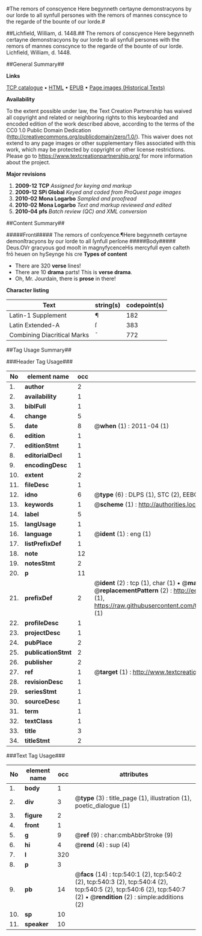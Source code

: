 #The remors of conscyence Here begynneth certayne demonstracyons by our lorde to all synfull persones with the remors of mannes conscynce to the regarde of the bounte of our lorde.#

##Lichfield, William, d. 1448.##
The remors of conscyence Here begynneth certayne demonstracyons by our lorde to all synfull persones with the remors of mannes conscynce to the regarde of the bounte of our lorde.
Lichfield, William, d. 1448.

##General Summary##

**Links**

[TCP catalogue](http://www.ota.ox.ac.uk/tcp/)  • 
[HTML](http://tei.it.ox.ac.uk/tcp/Texts-HTML/free/A10/A10608.html)  • 
[EPUB](http://tei.it.ox.ac.uk/tcp/Texts-EPUB/free/A10/A10608.epub) • 
[Page images (Historical Texts)](https://historicaltexts.jisc.ac.uk/eebo-99836280e)

**Availability**

To the extent possible under law, the Text Creation Partnership has waived all copyright and related or neighboring rights to this keyboarded and encoded edition of the work described above, according to the terms of the CC0 1.0 Public Domain Dedication (http://creativecommons.org/publicdomain/zero/1.0/). This waiver does not extend to any page images or other supplementary files associated with this work, which may be protected by copyright or other license restrictions. Please go to https://www.textcreationpartnership.org/ for more information about the project.

**Major revisions**

1. __2009-12__ __TCP__ *Assigned for keying and markup*
1. __2009-12__ __SPi Global__ *Keyed and coded from ProQuest page images*
1. __2010-02__ __Mona Logarbo__ *Sampled and proofread*
1. __2010-02__ __Mona Logarbo__ *Text and markup reviewed and edited*
1. __2010-04__ __pfs__ *Batch review (QC) and XML conversion*

##Content Summary##

#####Front#####
The remors of conſcyence.¶Here begynneth certayne demonſtracyons by our lorde to all ſynfull perſone
#####Body#####
Deus.OVr gracyous god mooſt in magnyfycenceHis mercyfull eyen caſteth frō heuen on hySeynge his cre
**Types of content**

  * There are 320 **verse** lines!
  * There are 10 **drama** parts! This is **verse drama**.
  * Oh, Mr. Jourdain, there is **prose** in there!

**Character listing**


|Text|string(s)|codepoint(s)|
|---|---|---|
|Latin-1 Supplement|¶|182|
|Latin Extended-A|ſ|383|
|Combining             Diacritical Marks|̄|772|

##Tag Usage Summary##

###Header Tag Usage###

|No|element name|occ|attributes|
|---|---|---|---|
|1.|__author__|2||
|2.|__availability__|1||
|3.|__biblFull__|1||
|4.|__change__|5||
|5.|__date__|8| @__when__ (1) : 2011-04 (1)|
|6.|__edition__|1||
|7.|__editionStmt__|1||
|8.|__editorialDecl__|1||
|9.|__encodingDesc__|1||
|10.|__extent__|2||
|11.|__fileDesc__|1||
|12.|__idno__|6| @__type__ (6) : DLPS (1), STC (2), EEBO-CITATION (1), PROQUEST (1), VID (1)|
|13.|__keywords__|1| @__scheme__ (1) : http://authorities.loc.gov/ (1)|
|14.|__label__|5||
|15.|__langUsage__|1||
|16.|__language__|1| @__ident__ (1) : eng (1)|
|17.|__listPrefixDef__|1||
|18.|__note__|12||
|19.|__notesStmt__|2||
|20.|__p__|11||
|21.|__prefixDef__|2| @__ident__ (2) : tcp (1), char (1)  •  @__matchPattern__ (2) : ([0-9\-]+):([0-9IVX]+) (1), (.+) (1)  •  @__replacementPattern__ (2) : http://eebo.chadwyck.com/downloadtiff?vid=$1&page=$2 (1), https://raw.githubusercontent.com/textcreationpartnership/Texts/master/tcpchars.xml#$1 (1)|
|22.|__profileDesc__|1||
|23.|__projectDesc__|1||
|24.|__pubPlace__|2||
|25.|__publicationStmt__|2||
|26.|__publisher__|2||
|27.|__ref__|1| @__target__ (1) : http://www.textcreationpartnership.org/docs/. (1)|
|28.|__revisionDesc__|1||
|29.|__seriesStmt__|1||
|30.|__sourceDesc__|1||
|31.|__term__|1||
|32.|__textClass__|1||
|33.|__title__|3||
|34.|__titleStmt__|2||


###Text Tag Usage###

|No|element name|occ|attributes|
|---|---|---|---|
|1.|__body__|1||
|2.|__div__|3| @__type__ (3) : title_page (1), illustration (1), poetic_dialogue (1)|
|3.|__figure__|2||
|4.|__front__|1||
|5.|__g__|9| @__ref__ (9) : char:cmbAbbrStroke (9)|
|6.|__hi__|4| @__rend__ (4) : sup (4)|
|7.|__l__|320||
|8.|__p__|3||
|9.|__pb__|14| @__facs__ (14) : tcp:540:1 (2), tcp:540:2 (2), tcp:540:3 (2), tcp:540:4 (2), tcp:540:5 (2), tcp:540:6 (2), tcp:540:7 (2)  •  @__rendition__ (2) : simple:additions (2)|
|10.|__sp__|10||
|11.|__speaker__|10||
